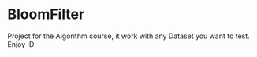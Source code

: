 # BloomFilter
Project for the Algorithm course, it work with any Dataset you want to test. Enjoy :D
